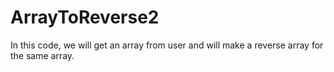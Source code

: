 # ArrayToReverse2
In this code, we will get an array from user and will make a reverse array for the same array.
